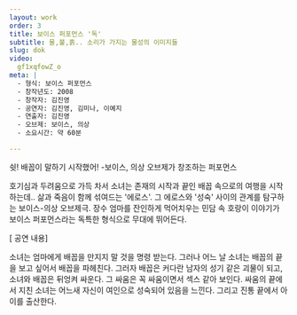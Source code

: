 ```yaml
---
layout: work
order: 3
title: 보이스 퍼포먼스 '독'
subtitle: 물,불,흙.. 소리가 가지는 물성의 이미지들
slug: dok
video:
  gf1xqfowZ_o
meta: |
  - 형식: 보이스 퍼포먼스
  - 창작년도: 2008
  - 창작자: 김진영
  - 공연자: 김진영, 김미나, 이예지
  - 연출자: 김진영
  - 오브제: 보이스, 의상
  - 소요시간: 약 60분

---
```


쉿! 배꼽이 말하기 시작했어!
-보이스, 의상 오브제가 창조하는 퍼포먼스

호기심과 두려움으로 가득 차서 소녀는 존재의 시작과 끝인 배꼽 속으로의 여행을 시작하는데.. 
삶과 죽음이 함께 섞여드는 '에로스'. 그 에로스와 '성숙' 사이의 관계를 탐구하는 보이스-의상 오브제극.
장수 엄마를 잔인하게 먹어치우는 민담 속 호랑이 이야기가 보이스 퍼포먼스라는 독특한 형식으로 무대에 뛰어든다.

[ 공연 내용]

소녀는 엄마에게 배꼽을 만지지 말 것을 명령 받는다.
그러나 어느 날 소녀는 배꼽의 끝을 보고 싶어서 배꼽을 파헤친다.
그러자 배꼽은 커다란 남자의 성기 같은 괴물이 되고, 
소녀와 배꼽은 뒤엉켜 싸운다.
그 싸움은 꼭 싸움이면서 섹스 같아 보인다.
싸움의 끝에서 지친 소녀는 어느새 자신이 여인으로 성숙되어 있음을 느낀다.
그리고 진통 끝에서 아이를 출산한다.
